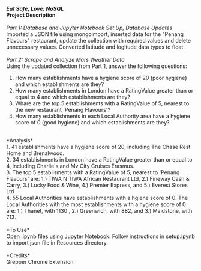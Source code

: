 ***Eat Safe, Love: NoSQL***
<br>
**Project Description**<br>
<br>
*Part 1: Database and Jupyter Notebook Set Up, Database Updates*<br>
Imported a JSON file using mongoimport, inserted data for the  "Penang Flavours" restaurant, update the collection with required values and delete unnecessary values.  Converted latitude and logitude data types to float.<br>
<br>
*Part 2: Scrape and Analyze Mars Weather Data*<br>
Using the updated collection from Part 1, answer the following questions:
1. How many establishments have a hygiene score of 20 (poor hygiene) and which establishments are they?<br>
2. How many establishments in London have a RatingValue greater than or equal to 4 and which establishments are they?<br>
3. Whare are the top 5 establishments with a RatingValue of 5, nearest to the new restaurant 'Penang Flavours'?<br>
4. How many establishments in each Local Authority area have a hygiene score of 0 (good hygiene) and which establishments are they?<br>
<br>
*Analysis*<br>
1. 41 establishments have a hygiene score of 20, including The Chase Rest Home and Brenalwood.<br>
2. 34 establishments in London have a RatingValue greater than or equal to 4, including Charlie's and Mv City Cruises Erasmus.<br>
3. The top 5 establisments with a RatingValue of 5, nearest to 'Penang Flavours' are: 1.) TIWA N TIWA African Restaurant Ltd, 2.) Fineway Cash & Carry, 3.) Lucky Food & Wine, 4.) Premier Express, and 5.) Everest Stores Ltd	<br>
4. 55 Local Authorities have establishments with a hgiene score of 0.  The Local Authorities with the most establishments with a hygiene score of 0 are: 1.) Thanet, with 1130 , 2.) Greenwich, with 882, and 3.) Maidstone, with 713.<br>
<br>
*To Use*<br>
Open .ipynb files using Jupyter Notebook. Follow instructions in setup.ipynb to import json file in Resources directory. <br>
<br>
*Credits*<br>
Grepper Chrome Extension<br>

